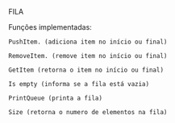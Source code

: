 FILA

Funções implementadas:

	PushItem. (adiciona item no início ou final)
	
	RemoveItem. (remove item no início ou final)
	
	GetItem (retorna o item no início ou final)
	
	Is empty (informa se a fila está vazia)
	
	PrintQueue (printa a fila)
	
	Size (retorna o numero de elementos na fila)
	
